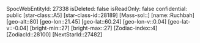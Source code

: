 ﻿---
location: [60.24,21.45,80]
type: Station
tags:
- astro/Star

---
SpocWebEntityId: 27338
isDeleted: false
isReadOnly: false
confidential: public
[star-class::A5]
[star-class-id::28189]
[Mass-sol::]
[name::Ruchbah]
[geo-alt::80]
[geo-lon::21.45]
[geo-lat::60.24]
[geo-lon-v::0.04]
[geo-lat-v::-0.04]
[bright-min::27]
[bright-max::27]
[Zodiac-index::4]
[ZodiacId::28100]
[NextStarId::27482]

